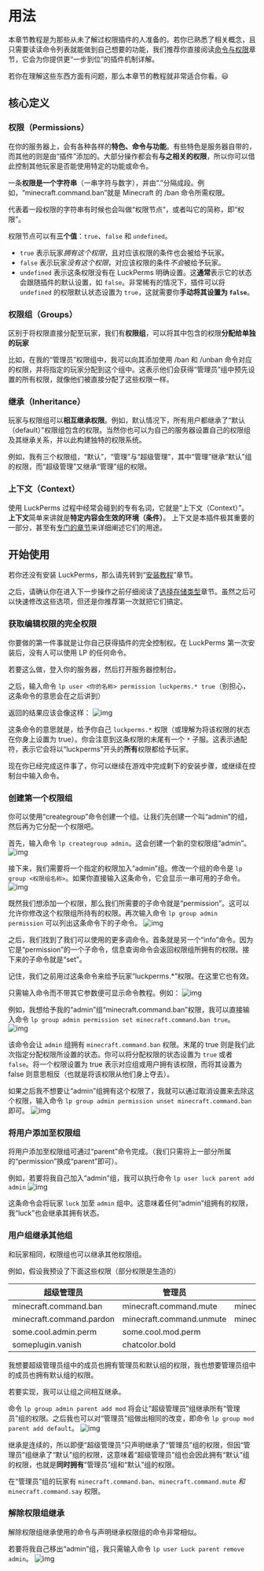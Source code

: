 # 用法

本章节教程是为那些从未了解过权限插件的人准备的。若你已熟悉了相关概念，且只需要读读命令列表就能做到自己想要的功能，我们推荐你直接阅读[命令与权限](command-usage.md)章节，它会为你提供更“一步到位”的插件机制详解。

若你在理解这些东西方面有问题，那么本章节的教程就非常适合你看。😃

## 核心定义

### 权限（Permissions）

在你的服务器上，会有各种各样的**特色、命令与功能**。有些特色是服务器自带的，而其他的则是由“插件”添加的。大部分操作都会有**与之相关的权限**，所以你可以借此控制其他玩家是否能使用特定的功能或命令。

一条**权限是一个字符串**（一串字符与数字），并由“.”分隔成段。例如，“minecraft.command.ban”就是 Minecraft 的 /ban 命令所需权限。

代表着一段权限的字符串有时候也会叫做“权限节点”，或者叫它的简称，即“权限”。

权限节点可以有**三个值**：`true`、`false` 和 `undefined`。
* `true` 表示玩家*拥有这个权限*，且对应该权限的条件也会被给予玩家。
* `false` 表示玩家*没有这个权限*，对应该权限的条件*不会*被给予玩家。
* `undefined` 表示这条权限没有在 LuckPerms 明确设置。这**通常**表示它的状态会跟随插件的默认设置，如 `false`。非常稀有的情况下，插件可以将 `undefined` 的权限默认状态设置为 `true`，这就需要你**手动将其设置为 `false`**。

### 权限组（Groups）

区别于将权限直接分配至玩家，我们有**权限组**，可以将其中包含的权限**分配给单独的玩家**

比如，在我的“管理员”权限组中，我可以向其添加使用 /ban 和 /unban 命令对应的权限，并将指定的玩家分配到这个组中。这表示他们会获得“管理员”组中预先设置的所有权限，就像他们被直接分配了这些权限一样。

### 继承（Inheritance）

玩家与权限组可以**相互继承权限**。例如，默认情况下，所有用户都继承了“默认（default）”权限组包含的权限。当然你也可以为自己的服务器设置自己的权限组及其继承关系，并以此构建独特的权限系统。

例如，我有三个权限组，“默认”，“管理”与“超级管理”，其中“管理”继承“默认”组的权限，而“超级管理”又继承“管理”组的权限。

### 上下文（Context）

使用 LuckPerms 过程中经常会碰到的专有名词，它就是“上下文（Context）”。
**上下文**简单来讲就是**特定内容会生效的环境（条件）**。
上下文是本插件极其重要的一部分，甚至有[专门的章节](features.context.md)来详细阐述它们的用途。

## 开始使用

若你还没有安装 LuckPerms，那么请先转到“[安装教程](install-on-a-single-server.md)”章节。

之后，请确认你在进入下一步操作之前仔细阅读了[选择存储类型](how-to.switch-storage-types.md)章节。虽然之后可以快速修改这些选项，但还是你推荐第一次就把它们搞定。

### 获取编辑权限的完全权限

你要做的第一件事就是让你自己获得插件的完全控制权。在 LuckPerms 第一次安装后，没有人可以使用 LP 的任何命令。

若要这么做，登入你的服务器，然后打开服务器控制台。

之后，输入命令 `lp user <你的名称> permission luckperms.* true`（别担心，这条命令的意思会在之后讲到）

返回的结果应该会像这样：
![img](images/getting-started-1.png)

这条命令的意思就是，给予你自己 `luckperms.*` 权限（或理解为将该权限的状态在你身上设置为 true）。你会注意到这条权限的末尾有一个 `*` 子服。这表示通配符，表示它会将以“luckperms”开头的**所有**权限都给予玩家。

现在你已经完成这件事了，你可以继续在游戏中完成剩下的安装步骤，或继续在控制台中输入命令。

### 创建第一个权限组

你可以使用“creategroup”命令创建一个组。让我们先创建一个叫“admin”的组，然后再为它分配一个权限吧。

首先，输入命令 `lp creategroup admin`。这会创建一个新的空权限组“admin”。
![img](images/getting-started-2.png)

接下来，我们需要将一个指定的权限加入“admin”组。修改一个组的命令是 `lp group <权限组名称>`。如果你直接输入这条命令，它会显示一串可用的子命令。
![img](images/getting-started-3.png)

既然我们想添加一个权限，那么我们所需要的子命令就是“permission”。这可以允许你修改这个权限组所持有的权限。再次输入命令 `lp group admin permission` 可以列出这条命令下的子命令。
![img](images/getting-started-4.png)

之后，我们找到了我们可以使用的更多调命令。首条就是另一个“info”命令。因为它是“permission”的一个子命令，信息查询命令会返回权限组所拥有的权限。接下来的子命令就是“set”。

记住，我们之前用过这条命令来给予玩家“luckperms.*”权限。在这里它也有效。

只需输入命令而不带其它参数便可显示命令教程。例如：
![img](images/getting-started-5.png)

例如，我想给予我的“admin”组“minecraft.command.ban”权限，我可以直接输入命令 `lp group admin permission set minecraft.command.ban true`。
![img](images/getting-started-6.png)

该命令会让 `admin` 组拥有 `minecraft.command.ban` 权限。末尾的 true 则是我们此次指定分配权限所设置的状态。你可以将分配权限的状态设置为 `true` 或者 `false`。将一个权限设置为 true 表示对应组或用户拥有该权限，而将其设置为 false 则意思相反（也就是将该权限从他们身上夺去）。

如果之后我不想要让“admin”组拥有这个权限了，我就可以通过取消设置来去除这个权限，输入命令 `lp group admin permission unset minecraft.command.ban` 即可。
![img](images/getting-started-7.png)

### 将用户添加至权限组

将用户添加至权限组可通过“parent”命令完成。（我们只需将上一部分所属的“permission”换成“parent”即可）。

例如，若要将我自己加入“admin”组，我可以执行命令 `lp user luck parent add admin`
![img](images/getting-started-8.png)

这条命令会将玩家 `luck` 加至 `admin` 组中。这意味着任何“admin”组拥有的权限，我“luck”也会继承其拥有状态。

### 用户组继承其他组

和玩家相同，权限组也可以继承其他权限组。

例如，假设我预设了下面这些权限（部分权限是生造的）

|超级管理员|管理员|默认组|
|---|---|---|
|minecraft.command.ban|minecraft.command.mute|minecraft.command.say|
|minecraft.command.pardon|minecraft.command.unmute|minecraft.command.me|
|some.cool.admin.perm|some.cool.mod.perm||
|someplugin.vanish|chatcolor.bold||

我想要超级管理员组中的成员也拥有管理员和默认组的权限，我也想要管理员组中的成员也拥有默认组的权限。

若要实现，我可以让组之间相互继承。

命令 `lp group admin parent add mod` 将会让“超级管理员”组继承所有“管理员”组的权限。之后我也可以对“管理员”组做出相同的改变，即命令 `lp group mod parent add default`。
![img](images/getting-started-9.png)

继承是连续的，所以即便“超级管理员”只声明继承了“管理员”组的权限，但因“管理员”组继承了“默认”组的权限，这意味着“超级管理员”组也会因此拥有“默认”组的权限，也就是**同时拥有**“管理员”组和“默认”组的权限。

在“管理员”组的玩家有 `minecraft.command.ban`、`minecraft.command.mute` *和* `minecraft.command.say` 权限。

### 解除权限组继承

解除权限组继承使用的命令与声明继承权限组的命令非常相似。

若要将我自己移出“admin”组，我只需输入命令 `lp user Luck parent remove admin`。
![img](images/getting-started-10.png)
